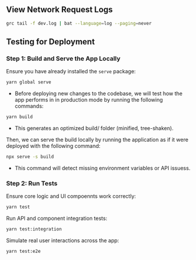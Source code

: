 ## View Network Request Logs

```bash
grc tail -f dev.log | bat --language=log --paging=never
```

## Testing for Deployment

### Step 1: Build and Serve the App Locally

Ensure you have already installed the `serve` package:

```bash
yarn global serve
```

- Before deploying new changes to the codebase, we will test how the app performs in in production mode by running the following commands:

```bash
yarn build
```

- This generates an optimized build/ folder (minified, tree-shaken).

Then, we can serve the build locally by running the application as if it were deployed with the following command:

```bash
npx serve -s build
```

- This command will detect missing environment variables or API issuess.

### Step 2: Run Tests

Ensure core logic and UI compoennts work correctly:

```bash
yarn test
```

Run API and component integration tests:

```bash
yarn test:integration
```

Simulate real user interactions across the app:

```bash
yarn test:e2e
```
